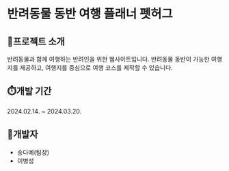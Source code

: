 # 반려동물 동반 여행 플래너 펫허그
## 📖프로젝트 소개
반려동물과 함께 여행하는 반려인을 위한 웹사이트입니다. 반려동물 동반이 가능한 여행지를 제공하고, 여행지를 중심으로 여행 코스를 제작할 수 있습니다.

## ⏱️개발 기간
2024.02.14. ~ 2024.03.20.

## 👥개발자
- 송다예(팀장)
- 이병성

